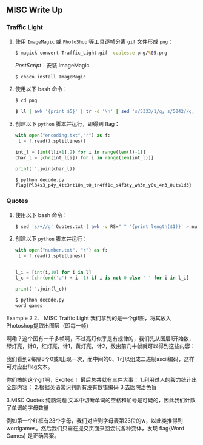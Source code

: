 ## MISC Write Up

### Traffic Light

1. 使用 `ImageMagic` 或 `PhotoShop` 等工具逐帧分离 `gif` 文件形成 `png`：

   ```cmd
   $ magick convert Traffic_Light.gif -coalesce png/%05.png
   ```

   *PostScript*：安装 ImageMagic

   ```cmd
   $ choco install ImageMagic
   ```

2. 使用以下 bash 命令：

   ```bash
   $ cd png
   
   $ ll | awk '{print $5}' | tr -d '\n' | sed 's/5333/1/g; s/5042//g; s/5282/0/g; s/5347/\n/g;' > encoding.txt
   ```

3. 创建以下 `python` 脚本并运行，即得到 flag：

   ```python
   with open("encoding.txt","r") as f:
   	l = f.read().splitlines() 
   
   int_l = [int(l[i+1],2) for i in range(len(l)-1)]
   char_l = [chr(int_l[i]) for i in range(len(int_l))]
   
   print(''.join(char_l))
   ```

   ```bash
   $ python decode.py
   flag{Pl34s3_p4y_4tt3nt10n_t0_tr4ff1c_s4f3ty_wh3n_y0u_4r3_0uts1d3}
   ```

### Quotes

1. 使用以下 bash 命令：

   ```bash
   $ sed 's/+//g' Quotes.txt | awk -v RS=" " '{print length($1)}' > number.txt
   ```

2. 创建以下 `python` 脚本并运行：

   ```python
   with open("number.txt", "r") as f:
   	l = f.read().splitlines()
   
   
   l_i = [int(i,10) for i in l]
   l_c = [chr(ord('a') + i -1) if i is not 0 else ' ' for i in l_i]
   
   print(''.join(l_c))
   ```

   ```bash
   $ python decode.py
   word games
   ```
Example 2
2、	MISC Traffic Light
我们拿到的是一个gif图，将其放入Photoshop提取出图层（即每一帧）
 
啊嘞？这个图有一千多帧啊，不过亮灯似乎是有规律的，我们先从图层1开始数，绿灯亮，计0，红灯亮，计1，黄灯亮，计2，数出前几十帧就可以得到这些内容：
 
我们看到2每隔8个0或1出现一次，而中间的0、1可以组成二进制ascii编码，这样可对应出flag文本。

你们搞的这个gif啊，Excited！
最后总共就有三件大事：
1.利用过人的毅力统计出全部内容：
2.根据英语常识判断有没有数错编码
3.去医院治色盲
 

3.MISC Quotes
纯脑洞题
文本中切断单词的空格和加号是可疑的，因此我们计数了单词的字母数量
 
例如第一个红框有23个字母，我们对应到字母表第23位的w，以此类推得到wordgames。然后我们只需在提交页面来回尝试各种变体，发现
flag{Word Games}
是正确答案。

